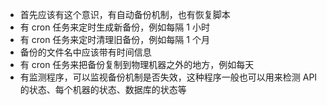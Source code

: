 + 首先应该有这个意识，有自动备份机制，也有恢复脚本
+ 有 cron 任务来定时生成新备份，例如每隔 1 小时
+ 有 cron 任务来定时清理旧备份，例如每隔 1 个月
+ 备份的文件名中应该带有时间信息
+ 有 cron 任务来把备份复制到物理机器之外的地方，例如每天
+ 有监测程序，可以监视备份机制是否失效，这种程序一般也可以用来检测 API 的状态、每个机器的状态、数据库的状态等
